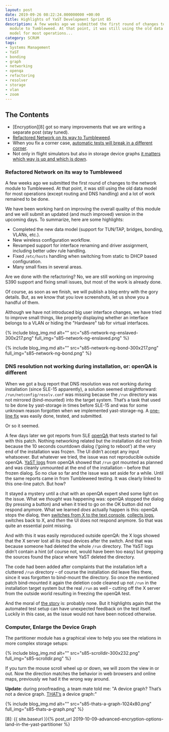 ```yaml
---
layout: post
date: 2019-09-26 08:22:24.000000000 +00:00
title: Highlights of YaST Development Sprint 85
description: A few weeks ago we submitted the first round of changes to the network
  module to Tumbleweed. At that point, it was still using the old data
  model for most operations...
category: SCRUM
tags:
- Systems Management
- YaST
- bonding
- graph
- networking
- openqa
- refactoring
- resolver
- storage
- vlan
- zoom
---
```


## The Contents

* [Encryption][8] got so many improvements that we are writing a
  separate post (stay tuned).
* [Refactored Network on its way to Tumbleweed](#refactored-network-on-its-way-to-tumbleweed).
* When you fix a corner case, [automatic tests will break in a different
  corner](#dns-resolution-not-working-during-installation-or-openqa-is-different).
* Not only in flight simulators but also in storage device graphs [it
  matters which way is up and which is down](#computer-enlarge-the-device-graph).

### Refactored Network on its way to Tumbleweed

A few weeks ago we submitted the first round of changes to the network
module to Tumbleweed. At that point, it was still using the old data
model for most operations (except routing and DNS handling) and a lot of
work remained to be done.

We have been working hard on improving the overall quality of this
module and we will submit an updated (and much improved) version in the
upcoming days. To summarize, here are some highlights:

* Completed the new data model (support for TUN/TAP, bridges, bonding,
  VLANs, etc.).
* New wireless configuration workflow.
* Revamped support for interface renaming and driver assignment,
  including better udev rule handling.
* Fixed `/etc/hosts` handling when switching from static to DHCP based
  configuration.
* Many small fixes in several areas.

Are we done with the refactoring? No, we are still working on improving
S390 support and fixing small issues, but most of the work is already
done.

Of course, as soon as we finish, we will publish a blog entry with the
gory details. But, as we know that you love screenshots, let us show you
a handful of them.

Although we have not introduced big user interface changes, we have
tried to improve small things, like properly displaying whether an
interface belongs to a VLAN or hiding the \"Hardware\" tab for virtual
interfaces.

{% include blog_img.md alt=""
  src="s85-network-ng-enslaved-300x217.png" full_img="s85-network-ng-enslaved.png" %}

{% include blog_img.md alt=""
  src="s85-network-ng-bond-300x217.png" full_img="s85-network-ng-bond.png" %}

### DNS resolution not working during installation, or: openQA is different

When we got a bug report that DNS resolution was not working during
installation (since SLE-15 apparently), a solution seemed
straightforward: `/run/netconfig/resolv.conf` was missing because the
`/run` directory was not mirrored (bind-mounted) into the target system.
That’s a task that used to be done by yast-storage in times before
SLE-15 and was for some unknown reason forgotten when we implemented
yast-storage-ng. A [one-line fix][1] was easily done, tested, and
submitted.

Or so it seemed.

A few days later we got reports from SLE [openQA][2] that tests started
to fail with this patch. Nothing networking related but the installation
did not finish because the 10 seconds countdown dialog (‘going to
reboot’) at the very end of the installation was frozen. The UI didn’t
accept any input whatsoever. But whatever we tried, the issue was not
reproducible outside openQA. [YaST logs][3] from openQA showed that
`/run` got mounted as planned and was cleanly unmounted at the end of
the installation – before that frozen dialog. So no clue so far and the
issue was set aside for a while. Until the same reports came in from
Tumbleweed testing. It was clearly linked to this one-line patch. But
how?

It stayed a mystery until a chat with an openQA expert shed some light
on the issue. What we *thought* was happening was: openQA stopped the
dialog (by pressing a button) and when it tried to go on the OK button
did not respond anymore. What we learned *does* actually happen is this:
openQA stops the dialog, then [switches from X to the text console][4],
[collects logs][5], switches back to X, and *then* the UI does not
respond anymore. So that was quite an essential point missing.

And with this it was easily reproduced outside openQA: the X logs showed
that the X server lost all its input devices after the switch. And that
was because someone had deleted the whole `/run` directory. The YaST
logs didn’t contain a hint (of course not, would have been too easy) but
grepping the sources found the place where YaST deleted the directory.

The code had been added after complaints that the installation left a
cluttered `/run` directory – of course the installation did leave files
there, since it was forgotten to bind-mount the directory. So once the
mentioned patch bind-mounted it again the deletion code cleaned up not
`/run` in the installation target system but the real `/run` as well –
cutting off the X server from the outside world resulting in freezing
the openQA test.

And the moral of [the story][6] is: probably none. But it highlights
again that the automated test setup can have unexpected feedback on the
test itself. Luckily in this case, as the issue would not have been
noticed otherwise.

### Computer, Enlarge the Device Graph

The partitioner module has a graphical view to help you see the
relations in more complex storage setups:

{% include blog_img.md alt=""
  src="s85-scrolldir-300x232.png" full_img="s85-scrolldir.png" %}

If you turn the mouse scroll wheel up or down, we will zoom the view in
or out. Now the direction matches the behavior in web browsers and
online maps, previously we had it the wrong way around.

**Update**\: during proofreading, a team mate told me: \"A device graph?
That’s not a device graph. [THAT’s][7] a device graph:\"

{% include blog_img.md alt=""
  src="s85-thats-a-graph-1024x80.png" full_img="s85-thats-a-graph.png" %}



[1]: https://github.com/yast/yast-storage-ng/pull/958
[2]: https://openqa.opensuse.org/
[3]: https://en.opensuse.org/openSUSE:Report_a_YaST_bug
[4]: https://github.com/os-autoinst/os-autoinst-distri-opensuse/blob/5ab5f605c178189a0cadc40624e2b76ae61e29c9/tests/installation/logs_from_installation_system.pm#L34
[5]: https://github.com/os-autoinst/os-autoinst-distri-opensuse/blob/5ab5f605c178189a0cadc40624e2b76ae61e29c9/tests/installation/logs_from_installation_system.pm#L57
[6]: https://github.com/yast/yast-installation/pull/811
[7]: https://www.youtube.com/watch?v=POJtaO2xB_o
[8]: {{ site.baseurl }}{% post_url 2019-10-09-advanced-encryption-options-land-in-the-yast-partitioner %}
